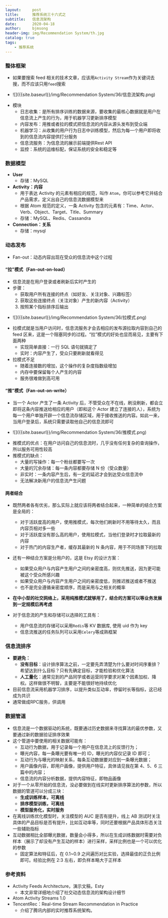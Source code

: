```yaml
---
layout:     post
title:      推荐系统三十六式之
subtitle:   信息流架构
date:       2020-04-18
author:     bjmsong
header-img: img/Recommendation System/th.jpg
catalog: true
tags:
    - 推荐系统
---
```


### 整体框架

- 如果要搜索 feed 相关的技术文章，应该用`Activity Stream`作为关键词去搜，而不应该只用`feed`搜索

<ul> 
<li markdown="1">
![]({{site.baseurl}}/img/Recommendation System/36/信息流架构.png) 
</li> 
</ul> 

- 模块
    - 日志收集：是所有排序训练的数据来源，要收集的最核心数据就是用户在信息流上产生的行为，用于机器学习更新排序模型
    - 内容发布：用推或者拉的模式把信息流的内容从源头发布到受众端
    - 机器学习：从收集的用户行为日志中训练模型，然后为每一个用户即将收到的信息流内容提供打分服务
    - 信息流服务：为信息流的展示前端提供Rest API
    - 监控：系统的运维标配，保证系统的安全和稳定等



### 数据模型

- **User**
    - 存储：MySQL
- **Activity：内容**
    - 用于表达 Activity 的元素有相应的规范，叫作 `Atom`，你可以参考它并结合产品需求，定义出自己的信息流数据模型来
    - 根据 Atom 规范的定义，一条 Activity 包含的元素有：Time、Actor、Verb、Object、Target、Title、Summary
    - 存储：MySQL、Redis、Cassandra
- **Connection：关系**
    - 存储：mysql



### 动态发布

- Fan-out：动态内容出现在受众的信息流中这个过程



#### “拉”模式（Fan-out-on-load）

- 信息流是在用户登录或者刷新后实时产生的
- 步骤：
  - 获取用户所有连接的终点（如好友、关注对象、兴趣标签）
  2. 获取这些连接终点（关注对象）产生的新内容（Activity）
  3. 按照某个指标排序后输出

<ul> 
<li markdown="1">
![]({{site.baseurl}}/img/Recommendation System/36/拉模式.png) 
</li> 
</ul> 

- 拉模式就是当用户访问时，信息流服务才会去相应的发布源拉取内容到自己的 feed 区来，这是一个阻塞同步的过程。“拉”模式的好处也显而易见，主要有下面两种
    - 实现简单直接：一行 SQL 语句就搞定了
    - 实时：内容产生了，受众只要刷新就看得见
- 拉模式不足
    - 随着连接数的增加，这个操作的复杂度指数级增加
    - 内存中要保留每个人产生的内容
    - 服务很难做到高可用



#### “推”模式（Fan-out-on-write）

- 当一个 Actor 产生了一条 Activity 后，不管受众在不在线，刷没刷新，都会立即将这条内容推送给相应的用户（即和这个 Actor 建立了连接的人），系统为每一个用户单独开辟一个信息流存储区域，用于接收推送的内容。如此一来，当用户登录后，系统只需要读取他自己的信息流即可

<ul> 
<li markdown="1">
![]({{site.baseurl}}/img/Recommendation System/36/推模式.png) 
</li> 
</ul> 

- 推模式的优点：在用户访问自己的信息流时，几乎没有任何复杂的查询操作，所以服务可用性较高
- 推模式的缺点：
  - 大量的写操作：每一个粉丝都要写一次
  - 大量的冗余存储：每一条内容都要存储 N 份（受众数量）
  - 非实时：一条内容产生后，有一定的延迟才会到达受众信息流中
  - 无法解决新用户的信息流产生问题

  
#### 两者结合  
- 既然两者各有优劣，那么实际上就应该将两者结合起来，一种简单的结合方案是全局的：

    - 对于活跃度高的用户，使用推模式，每次他们刷新时不用等待太久，而且内容页相对多一些
    - 对于活跃度没有那么高的用户，使用拉模式，当他们登录时才拉取最新的内容
    - 对于热门的内容生产者，缓存其最新的 N 条内容，用于不同场景下的拉取

- 还有一种结合方案是分用户的，这是 Etsy 的设计方案：

    - 如果受众用户与内容产生用户之间的亲密度高，则优先推送，因为更可能被这个受众所感兴趣
    - 如果受众用户与内容产生用户之间的亲密度低，则推迟推送或者不推送
    - 也不是完全遵循亲密度顺序，而是采用与之相关的概率

- **在中小型的社交网络上，采用纯推模式就够用了，结合的方案可以等业务发展到一定规模后再考虑**

- 对于信息流的产生和存储可以选择的工具有：
    - 用户信息流的存储可以采用`Redis`等 KV 数据库, 使用 uid 作为 key
    - 信息流推送的任务队列可以采用`Celery`等成熟框架



### 信息流排序

- **要避免：**
  - **没有目标**：设计排序算法之前，一定要先弄清楚为什么要对时间序重排？希望达到什么目标？只有先确定目标，才能检验和优化算法
  - **人工量化**：通常见到的产品同学或者运营同学要求对某个因素加权、降权。这样做很不明智，主要是不能很好地持续优化
- 目前信息流采用机器学习排序，以提升类似互动率，停留时长等指标，这已经成为共识
- 通常做成RPC服务，供调用



### 数据管道

- 信息流是一个数据驱动的系统，既要通过历史数据来寻找算法的最优参数，又要通过新的数据验证排序效果
- 这个管道中要使用的相关数据可能有：
    - 互动行为数据，用于记录每一个用户在信息流上的反馈行为；
    - 曝光内容，每一条曝光要有唯一的 ID，曝光的内容仅记录 ID 即可；
    - 互动行为与曝光的映射关系，每条互动数据要对应到一条曝光数据；
    - 用户画像内容，即用户画像，提供用户特征，具体请见我在第 4、5、6 三篇中的内容；
    - 信息流的内容分析数据，提供内容特征，即物品画像
- 对于一个从零开始的信息流，没必要做到在线实时更新排序算法的参数，所以数据的管道可以分成三块：
    - **生成训练样本，可离线**
    - **排序模型训练，可离线**
    - **模型服务化，实时服务**
- 在离线训练优化模型时，关注模型的 AUC 是否有提升，线上 AB 测试时关注具体的产品目标是否有提升，比如互动率等，同时还要根据产品具体形态关注一些辅助指标
- 互动数据相比全部曝光数据，数量会小得多，所以在生成训练数据时需要对负样本（展示了却没有产生互动的样本）进行采样，采样比例也是一个可以优化的参数
    - 固定算法和特征后，在 0.1~0.9 之间遍历对比实验，选择最佳的正负比例即可。经验比例在 2:3 左右，即负样本略大于正样本


### 参考资料
- Activity Feeds Architecture，演示文稿，Esty
    - 本文非常详细地介绍了社交动态信息流的架构设计细节
- Atom Activity Streams 1.0
- TencentRec：Real-time Stream Recommendation in Practice
    - 介绍了腾讯内部的实时推荐系统架构。